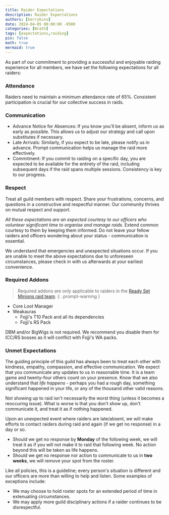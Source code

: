 ```yaml
---
title: Raider Expectations
description: Raider Expectations
authors: [kerrykins]
date: 2024-04-05 00:00:00 -0500
categories: [Wrath]
tags: [expectations,raiding]
pin: false
math: true
mermaid: true
---
```


As part of our commitment to providing a successful and enjoyable raiding experience for all members, we have set the following expectations for all raiders:

### Attendance
Raiders need to maintain a minimum attendance rate of 65%. Consistent participation is crucial for our collective success in raids.

### Communication
- Advance Notice for Absences: If you know you'll be absent, inform us as early as possible. This allows us to adjust our strategy and call upon substitutes if necessary.
- Late Arrivals: Similarly, if you expect to be late, please notify us in advance. Prompt communication helps us manage the raid more effectively.
- Commitment: If you commit to raiding on a specific day, you are expected to be available for the entirety of the raid, including subsequent days if the raid spans multiple sessions. Consistency is key to our progress.

### Respect 
Treat all guild members with respect. Share your frustrations, concerns, and questions in a constructive and respectful manner. Our community thrives on mutual respect and support.

*All these expectations are an expected courtesy to our officers who volunteer significant time to organise and manage raids.* Extend common courtesy to them by keeping them informed. Do not leave your fellow raiders and officers wondering about your status - communication is essential.

We understand that emergencies and unexpected situations occur. If you are unable to meet the above expectations due to unforeseen circumstances, please check in with us afterwards at your earliest convenience.

### Required Addons

> Required addons are only applicable to raiders in the [Ready Set Minions raid team](https://enclavewow.github.io/posts/raiding-with-enclave/#ready-set-minions-rsm).
{: .prompt-warning }

- Core Loot Manager
- Weakauras
	- Fojji's T10 Pack and all its dependencies
	- Fojji's RS Pack
 
 DBM and/or BigWigs is not required. We recommend you disable them for ICC/RS bosses as it will conflict with Fojji's WA packs. 
 
### Unmet Expectations
 
 The guiding principle of this guild has always been to treat each other with kindness, empathy, compassion, and effective communication. We expect that you communicate any updates to us in reasonable time. It is a team game and twenty-four others count on your presence. Know that we also understand that *life happens* - perhaps you had a rough day, something significant happened in your life, or any of the thousand other valid reasons. 
 
 Not showing up to raid isn't necessarily the worst thing (unless it becomes a reoccuring issue). What is worse is that you don't show up, don't communicate it, and treat it as if nothing happened. 
 
 Upon an unexpected event where raiders are late/absent, we will make efforts to contact raiders during raid and again (if we get no response) in a day or so. 
 - Should we get no response by **Monday** of the following week, we will treat it as if you will not make it to raid that following week. No action beyond this will be taken as life happens. 
 - Should we get no response nor action to communicate to us in **two weeks**, we will remove your spot from the roster. 
 
Like all policies, this is a guideline; every person's situation is different and our officers are more than willing to help and listen. Some examples of exceptions include:
- We may choose to hold roster spots for an extended period of time in extenuating circumstances.
- We may apply more guild disciplinary actions if a raider continues to be disrespectful. 
